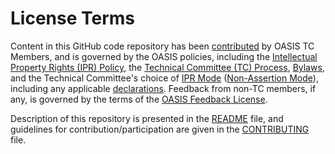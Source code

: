 # License Terms

Content in this GitHub code repository has been <a href="https://www.oasis-open.org/policies-guidelines/ipr#def-contribution">contributed</a> 
by OASIS TC Members, and is governed by the OASIS policies, including the <a href="https://www.oasis-open.org/policies-guidelines/ipr">Intellectual Property Rights (IPR) Policy</a>, 
the <a href="https://www.oasis-open.org/policies-guidelines/tc-process">Technical Committee (TC) Process</a>, <a href="https://www.oasis-open.org/policies-guidelines/bylaws">Bylaws</a>, 
and the Technical Committee's choice of <a href="https://www.oasis-open.org/policies-guidelines/ipr#def-ipr-mode">IPR Mode</a> (<a href="https://www.oasis-open.org/policies-guidelines/ipr#Non-Assertion-Mode">Non-Assertion Mode</a>), 
including any applicable <a href="https://www.oasis-open.org/committees/openc2/ipr.php">declarations</a>. Feedback from non-TC members, if any, 
is governed by the terms of the <a href="https://www.oasis-open.org/policies-guidelines/ipr#appendixa">OASIS Feedback License</a>.</p>

<p>Description of this repository is presented in the <a href="https://github.com/oasis-tcs/openc2-cn-apdev/blob/master/README.md">README</a> file, and 
  guidelines for contribution/participation are given in the <a href="https://github.com/oasis-tcs/openc2-cn-apdev/blob/master/CONTRIBUTING.md">CONTRIBUTING</a> file.
